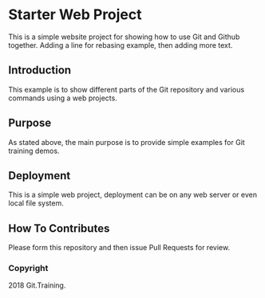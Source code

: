 # Starter Web Project

This is a simple website project for showing how to use Git and Github together.
Adding a line for rebasing example, then adding more text.

## Introduction

This example is to show different parts of the Git repository and various commands using a web projects.

## Purpose

As stated above, the main purpose is to provide simple examples for Git training demos.

## Deployment

This is a simple web project, deployment can be on any web server or even local file system.

## How To Contributes

Please form this repository and then issue Pull Requests for review.

### Copyright

2018 Git.Training.